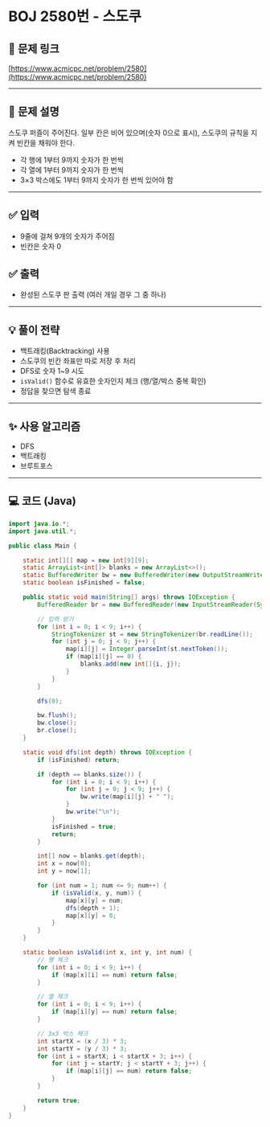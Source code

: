 # BOJ 2580번 - 스도쿠

## 📌 문제 링크

[https://www.acmicpc.net/problem/2580](https://www.acmicpc.net/problem/2580)

---

## 🧩 문제 설명

스도쿠 퍼즐이 주어진다. 일부 칸은 비어 있으며(숫자 0으로 표시), 스도쿠의 규칙을 지켜 빈칸을 채워야 한다.

- 각 행에 1부터 9까지 숫자가 한 번씩
- 각 열에 1부터 9까지 숫자가 한 번씩
- 3×3 박스에도 1부터 9까지 숫자가 한 번씩 있어야 함

---

## ✅ 입력

- 9줄에 걸쳐 9개의 숫자가 주어짐  
- 빈칸은 숫자 0

## ✅ 출력

- 완성된 스도쿠 판 출력 (여러 개일 경우 그 중 하나)

---

## 💡 풀이 전략

- 백트래킹(Backtracking) 사용
- 스도쿠의 빈칸 좌표만 따로 저장 후 처리
- DFS로 숫자 1~9 시도
- `isValid()` 함수로 유효한 숫자인지 체크 (행/열/박스 중복 확인)
- 정답을 찾으면 탐색 종료

---

## ✨ 사용 알고리즘

- DFS
- 백트래킹
- 브루트포스

---

## 💻 코드 (Java)

```java
import java.io.*;
import java.util.*;

public class Main {

    static int[][] map = new int[9][9];
    static ArrayList<int[]> blanks = new ArrayList<>();
    static BufferedWriter bw = new BufferedWriter(new OutputStreamWriter(System.out));
    static boolean isFinished = false;

    public static void main(String[] args) throws IOException {
        BufferedReader br = new BufferedReader(new InputStreamReader(System.in));

        // 입력 받기
        for (int i = 0; i < 9; i++) {
            StringTokenizer st = new StringTokenizer(br.readLine());
            for (int j = 0; j < 9; j++) {
                map[i][j] = Integer.parseInt(st.nextToken());
                if (map[i][j] == 0) {
                    blanks.add(new int[]{i, j});
                }
            }
        }

        dfs(0);

        bw.flush();
        bw.close();
        br.close();
    }

    static void dfs(int depth) throws IOException {
        if (isFinished) return;

        if (depth == blanks.size()) {
            for (int i = 0; i < 9; i++) {
                for (int j = 0; j < 9; j++) {
                    bw.write(map[i][j] + " ");
                }
                bw.write("\n");
            }
            isFinished = true;
            return;
        }

        int[] now = blanks.get(depth);
        int x = now[0];
        int y = now[1];

        for (int num = 1; num <= 9; num++) {
            if (isValid(x, y, num)) {
                map[x][y] = num;
                dfs(depth + 1);
                map[x][y] = 0;
            }
        }
    }

    static boolean isValid(int x, int y, int num) {
        // 행 체크
        for (int i = 0; i < 9; i++) {
            if (map[x][i] == num) return false;
        }

        // 열 체크
        for (int i = 0; i < 9; i++) {
            if (map[i][y] == num) return false;
        }

        // 3x3 박스 체크
        int startX = (x / 3) * 3;
        int startY = (y / 3) * 3;
        for (int i = startX; i < startX + 3; i++) {
            for (int j = startY; j < startY + 3; j++) {
                if (map[i][j] == num) return false;
            }
        }

        return true;
    }
}

```